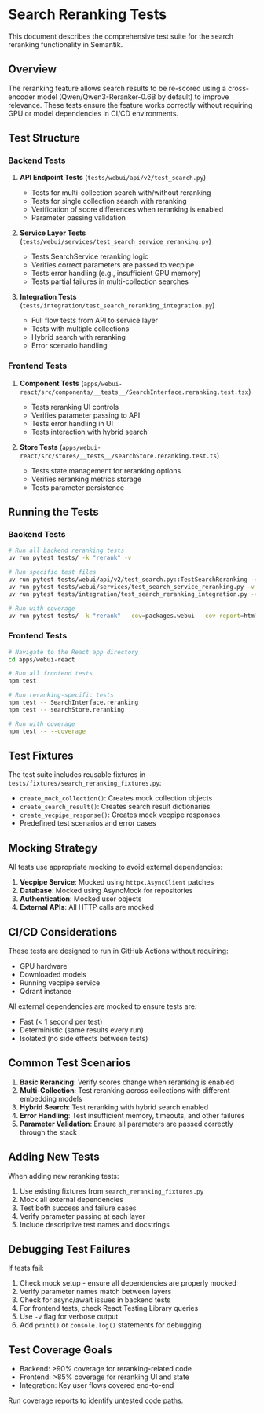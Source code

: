 # Search Reranking Tests

This document describes the comprehensive test suite for the search reranking functionality in Semantik.

## Overview

The reranking feature allows search results to be re-scored using a cross-encoder model (Qwen/Qwen3-Reranker-0.6B by default) to improve relevance. These tests ensure the feature works correctly without requiring GPU or model dependencies in CI/CD environments.

## Test Structure

### Backend Tests

1. **API Endpoint Tests** (`tests/webui/api/v2/test_search.py`)
   - Tests for multi-collection search with/without reranking
   - Tests for single collection search with reranking
   - Verification of score differences when reranking is enabled
   - Parameter passing validation

2. **Service Layer Tests** (`tests/webui/services/test_search_service_reranking.py`)
   - Tests SearchService reranking logic
   - Verifies correct parameters are passed to vecpipe
   - Tests error handling (e.g., insufficient GPU memory)
   - Tests partial failures in multi-collection searches

3. **Integration Tests** (`tests/integration/test_search_reranking_integration.py`)
   - Full flow tests from API to service layer
   - Tests with multiple collections
   - Hybrid search with reranking
   - Error scenario handling

### Frontend Tests

1. **Component Tests** (`apps/webui-react/src/components/__tests__/SearchInterface.reranking.test.tsx`)
   - Tests reranking UI controls
   - Verifies parameter passing to API
   - Tests error handling in UI
   - Tests interaction with hybrid search

2. **Store Tests** (`apps/webui-react/src/stores/__tests__/searchStore.reranking.test.ts`)
   - Tests state management for reranking options
   - Verifies reranking metrics storage
   - Tests parameter persistence

## Running the Tests

### Backend Tests

```bash
# Run all backend reranking tests
uv run pytest tests/ -k "rerank" -v

# Run specific test files
uv run pytest tests/webui/api/v2/test_search.py::TestSearchReranking -v
uv run pytest tests/webui/services/test_search_service_reranking.py -v
uv run pytest tests/integration/test_search_reranking_integration.py -v

# Run with coverage
uv run pytest tests/ -k "rerank" --cov=packages.webui --cov-report=html
```

### Frontend Tests

```bash
# Navigate to the React app directory
cd apps/webui-react

# Run all frontend tests
npm test

# Run reranking-specific tests
npm test -- SearchInterface.reranking
npm test -- searchStore.reranking

# Run with coverage
npm test -- --coverage
```

## Test Fixtures

The test suite includes reusable fixtures in `tests/fixtures/search_reranking_fixtures.py`:

- `create_mock_collection()`: Creates mock collection objects
- `create_search_result()`: Creates search result dictionaries
- `create_vecpipe_response()`: Creates mock vecpipe responses
- Predefined test scenarios and error cases

## Mocking Strategy

All tests use appropriate mocking to avoid external dependencies:

1. **Vecpipe Service**: Mocked using `httpx.AsyncClient` patches
2. **Database**: Mocked using AsyncMock for repositories
3. **Authentication**: Mocked user objects
4. **External APIs**: All HTTP calls are mocked

## CI/CD Considerations

These tests are designed to run in GitHub Actions without requiring:
- GPU hardware
- Downloaded models
- Running vecpipe service
- Qdrant instance

All external dependencies are mocked to ensure tests are:
- Fast (< 1 second per test)
- Deterministic (same results every run)
- Isolated (no side effects between tests)

## Common Test Scenarios

1. **Basic Reranking**: Verify scores change when reranking is enabled
2. **Multi-Collection**: Test reranking across collections with different embedding models
3. **Hybrid Search**: Test reranking with hybrid search enabled
4. **Error Handling**: Test insufficient memory, timeouts, and other failures
5. **Parameter Validation**: Ensure all parameters are passed correctly through the stack

## Adding New Tests

When adding new reranking tests:

1. Use existing fixtures from `search_reranking_fixtures.py`
2. Mock all external dependencies
3. Test both success and failure cases
4. Verify parameter passing at each layer
5. Include descriptive test names and docstrings

## Debugging Test Failures

If tests fail:

1. Check mock setup - ensure all dependencies are properly mocked
2. Verify parameter names match between layers
3. Check for async/await issues in backend tests
4. For frontend tests, check React Testing Library queries
5. Use `-v` flag for verbose output
6. Add `print()` or `console.log()` statements for debugging

## Test Coverage Goals

- Backend: >90% coverage for reranking-related code
- Frontend: >85% coverage for reranking UI and state
- Integration: Key user flows covered end-to-end

Run coverage reports to identify untested code paths.
